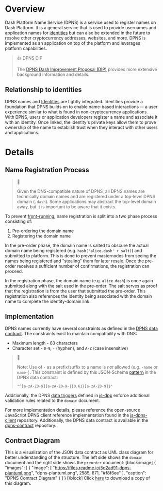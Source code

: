 # Overview

Dash Platform Name Service (DPNS) is a service used to register names on Dash Platform. It is a general service that is used to provide usernames and application names for [identities](explanation-identity) but can also be extended in the future to resolve other cryptocurrency addresses, websites, and more. DPNS is implemented as an application on top of the platform and leverages platform capabilities.

> 👍 DPNS DIP
>
> The [DPNS Dash Improvement Proposal (DIP)](https://github.com/dashpay/dips/blob/master/dip-0012.md) provides more extensive background information and details.

##  Relationship to identities
DPNS names and [Identities](explanation-identity) are tightly integrated. Identities provide a foundation that DPNS builds on to enable name-based interactions -- a user experience similar to what is found in non-cryptocurrency applications. With DPNS, users or application developers register a name and associate it with an identity. Once linked, the identity's private keys allow them to prove ownership of the name to establish trust when they interact with other users and applications.

# Details

## Name Registration Process

> 📘
>
> Given the DNS-compatible nature of DPNS, all DPNS names are technically domain names and are registered under a top-level DPNS domain (`.dash`). Some applications may abstract the top-level domain away, but it is important to be aware that it exists.

To prevent [front-running](https://en.wikipedia.org/wiki/Domain_name_front_running), name registration is split into a two phase process consisting of:
1. Pre-ordering the domain name
2. Registering the domain name

In the pre-order phase, the domain name is salted to obscure the actual domain name being registered (e.g. `hash('alice.dash' + salt)`) and submitted to platform. This is done to prevent masternodes from seeing the names being registered and "stealing" them for later resale. Once the pre-order receives a sufficient number of confirmations, the registration can proceed.

In the registration phase, the domain name (e.g. `alice.dash`) is once again submitted along with the salt used in the pre-order. The salt serves as proof that the registration is from the user that submitted the pre-order. This registration also references the identity being associated with the domain name to complete the identity-domain link.

## Implementation

DPNS names currently have several constraints as defined in the [DPNS data contract](https://github.com/dashevo/platform/blob/master/packages/dpns-contract/schema/dpns-contract-documents.json). The constraints exist to maintain compatibility with DNS:
* Maximum length - 63 characters
* Character set - `0-9`, `-` (hyphen), and `A-Z` (case insensitive)

> 📘
>
> Note: Use of `-` as a prefix/suffix to a name is _not_ allowed (e.g. `-name` or `name-`). This constraint is defined by this JSON-Schema [pattern](https://github.com/dashevo/platform/blob/master/packages/dpns-contract/schema/dpns-contract-documents.json#L35) in the DPNS data contract:
> ```
> "^[a-zA-Z0-9][a-zA-Z0-9-]{0,61}[a-zA-Z0-9]$"
> ```

Additionally, the DPNS [data triggers](explanation-platform-protocol-data-trigger) defined in [js-dpp](https://github.com/dashevo/platform/tree/master/packages/js-dpp/lib/dataTrigger) enforce additional validation rules related to the `domain` document.

For more implementation details, please reference the open-source JavaScript DPNS client reference implementation found in the [js-dpns-client](https://github.com/dashevo/js-dpns-client) repository. Additionally, the DPNS data contract is available in the [dpns-contract](https://github.com/dashevo/platform/blob/master/packages/dpns-contract/schema/dpns-contract-documents.json) repository.

## Contract Diagram

This is a visualization of the JSON data contract as UML class diagram for better understanding of the structure. The left side shows the `domain` document and the right side shows the `preorder` document:
[block:image]
{
  "images": [
    {
      "image": [
        "https://files.readme.io/5d2ad91-dpns-plantuml.png",
        "dpns-plantuml.png",
        2585,
        871,
        "#f8f6ee"
      ],
      "caption": "DPNS Contract Diagram"
    }
  ]
}
[/block]
Click [here](https://files.readme.io/5d2ad91-dpns-plantuml.png) to download a copy of this diagram.